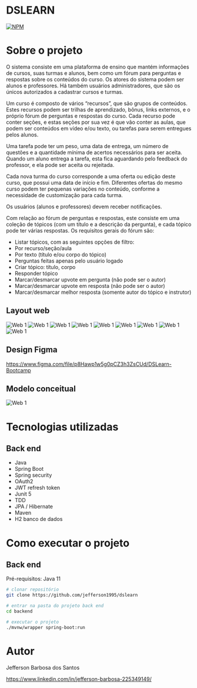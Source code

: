 # DSLEARN

[![NPM](https://img.shields.io/npm/l/react)](https://github.com/jefferson1995/dslearn/blob/main/LICENSE.txt) 

# Sobre o projeto

O sistema consiste em uma plataforma de ensino que mantém informações de cursos, suas turmas e alunos, bem como um fórum para perguntas e respostas sobre os conteúdos do curso. Os atores do sistema podem ser alunos e professores. Há também usuários administradores, que são os únicos autorizados a cadastrar cursos e turmas.

Um curso é composto de vários “recursos”, que são grupos de conteúdos. Estes recursos podem ser trilhas de aprendizado, bônus, links externos, e o próprio fórum de perguntas e respostas do curso. Cada recurso pode conter seções, e estas seções por sua vez é que vão conter as aulas, que podem ser conteúdos em vídeo e/ou texto, ou tarefas para serem entregues pelos alunos.

Uma tarefa pode ter um peso, uma data de entrega, um número de questões e a quantidade mínima de acertos necessários para ser aceita. Quando um aluno entrega a tarefa, esta fica aguardando pelo feedback do professor, e ela pode ser aceita ou rejeitada.

Cada nova turma do curso corresponde a uma oferta ou edição deste curso, que possui uma data de início e fim. Diferentes ofertas do mesmo curso podem ter pequenas variações no conteúdo, conforme a necessidade de customização para cada turma.

Os usuários (alunos e professores) devem receber notificações.

Com relação ao fórum de perguntas e respostas, este consiste em uma coleção de tópicos (com um título e a descrição da pergunta), e cada tópico pode ter várias respostas. Os requisitos gerais do fórum são:

-	Listar tópicos, com as seguintes opções de filtro:
-	Por recurso/seção/aula
-	Por texto (título e/ou corpo do tópico)
-	Perguntas feitas apenas pelo usuário logado
-	Criar tópico: título, corpo
-	Responder tópico
-	Marcar/desmarcar upvote em pergunta (não pode ser o autor)
-	Marcar/desmarcar upvote em resposta (não pode ser o autor)
-	Marcar/desmarcar melhor resposta (somente autor do tópico e instrutor)



## Layout web
![Web 1](https://github.com/jefferson1995/dslearn/blob/main/Assets/web1.png)
![Web 1](https://github.com/jefferson1995/dslearn/blob/main/Assets/web2.png)
![Web 1](https://github.com/jefferson1995/dslearn/blob/main/Assets/web3.png)
![Web 1](https://github.com/jefferson1995/dslearn/blob/main/Assets/web4.png)
![Web 1](https://github.com/jefferson1995/dslearn/blob/main/Assets/web5.png)
![Web 1](https://github.com/jefferson1995/dslearn/blob/main/Assets/web6.png)
![Web 1](https://github.com/jefferson1995/dslearn/blob/main/Assets/web7.png)
![Web 1](https://github.com/jefferson1995/dslearn/blob/main/Assets/web8.png)
![Web 1](https://github.com/jefferson1995/dslearn/blob/main/Assets/web9.png)


## Design Figma

https://www.figma.com/file/p8Hawp1w5g0pCZ3h3ZsCUd/DSLearn-Bootcamp

## Modelo conceitual 

![Web 1](https://github.com/jefferson1995/dslearn/blob/main/Assets/modelo-conceitual-com-forum.png)

# Tecnologias utilizadas
## Back end

- Java
- Spring Boot
- Spring security
- OAuth2
- JWT refresh token
- Junit 5
- TDD
- JPA / Hibernate
- Maven
- H2 banco de dados


# Como executar o projeto

## Back end
Pré-requisitos: Java 11

```bash
# clonar repositório
git clone https://github.com/jefferson1995/dslearn

# entrar na pasta do projeto back end
cd backend

# executar o projeto
./mvnw/wrapper spring-boot:run
```



# Autor

Jefferson Barbosa dos Santos

https://www.linkedin.com/in/jefferson-barbosa-225349149/